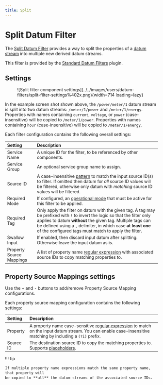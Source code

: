 ```yaml
---
title: Split
---
```

# Split Datum Filter

The [Split Datum Filter][src] provides a way to split the properties of a [datum
stream](../datum.md) into multiple new derived datum streams.


This filter is provided by the [Standard Datum Filters][sdf] plugin.

## Settings

<figure markdown>
  ![Split filter component settings](../../images/users/datum-filters/split-filter-settings%402x.png){width=714 loading=lazy}
</figure>

In the example screen shot shown above, the `/power/meter/1` datum stream is split into two datum
streams: `/meter/1/power` and `/meter/1/energy`. Properties with names containing `current`,
`voltage`, or `power` (case-insensitive) will be copied to `/meter/1/power`. Properties with names
containing `hour` (case-insensitive) will be copied to `/meter/1/energy`.

Each filter configuration contains the following overall settings:

| Setting            | Description |
|:-------------------|:------------|
| Service Name       | A unique ID for the filter, to be referenced by other components. |
| Service Group      | An optional service group name to assign. |
| Source ID          | A case-insensitive [pattern][regex] to match the input source ID(s) to filter. If omitted then datum for _all_ source ID values will be filtered, otherwise only datum with _matching_ source ID values will be filtered. |
| Required Mode      | If configured, an [operational mode](https://github.com/SolarNetwork/solarnetwork/wiki/SolarNode-Operational-Modes) that must be active for this filter to be applied. |
| Required Tag       | Only apply the filter on datum with the given tag. A tag may be prefixed with `!` to invert the logic so that the filter only applies to datum **without** the given tag. Multiple tags can be defined using a `,` delimiter, in which case **at least one** of the configured tags must match to apply the filter. |
| Swallow Input      | If enabled, then discard input datum after splitting. Otherwise leave the input datum as is. |
| Property Source Mappings |  A list of property name [regular expression][regex] with associated source IDs to copy matching properties to. |

## Property Source Mappings settings

Use the <kbd>+</kbd> and <kbd>-</kbd> buttons to add/remove Property Source Mapping configurations.

Each property source mapping configuration contains the following settings:

| Setting   | Description |
|:----------|:------------|
| Property  | A property name case-sensitive [regular expression][regex] to match on the input datum stream. You can enable case-insensitive matching by including a `(?i)` prefix. |
| Source ID | The destination source ID to copy the matching properties to. Supports [placeholders][placeholders]. |

!!! tip

	If multiple property name expressions match the same property name, that property will
	be copied to **all** the datum streams of the associated source IDs.

[opmodes]: ../op-modes.md
[placeholders]: ../placeholders.md
[regex]: https://docs.oracle.com/en/java/javase/11/docs/api/java.base/java/util/regex/Pattern.html
[sdf]: https://github.com/SolarNetwork/solarnetwork-node/blob/develop/net.solarnetwork.node.datum.filter.standard/
[src]: https://github.com/SolarNetwork/solarnetwork-node/blob/develop/net.solarnetwork.node.datum.filter.standard/README-Split.md
